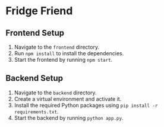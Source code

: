 # Fridge Friend
 
## Frontend Setup
1. Navigate to the `frontend` directory.
2. Run `npm install` to install the dependencies.
3. Start the frontend by running `npm start`.

## Backend Setup
1. Navigate to the `backend` directory.
2. Create a virtual environment and activate it.
3. Install the required Python packages using `pip install -r requirements.txt`.
4. Start the backend by running `python app.py`.
